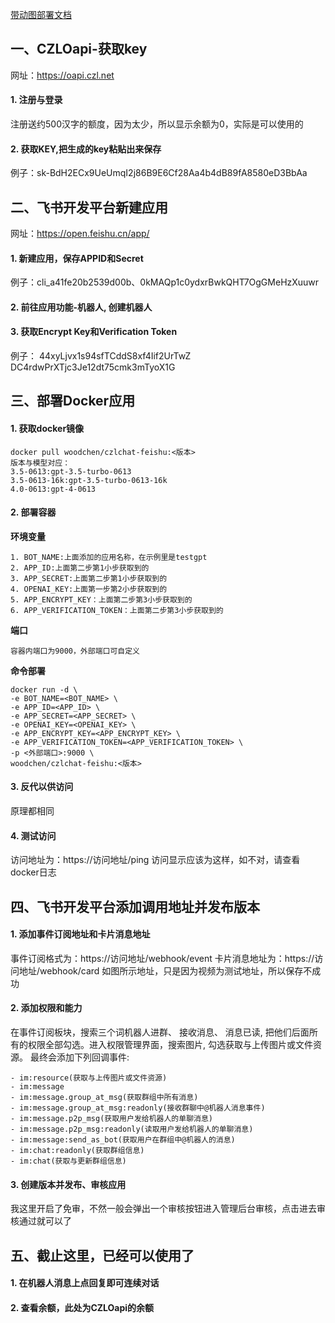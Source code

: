 [带动图部署文档](https://czl-logistics.feishu.cn/docx/OBLXdCYuIodZ86xbJ4zcT9TVnxg)
## 一、CZLOapi-获取key
网址：https://oapi.czl.net
#### 1. 注册与登录
注册送约500汉字的额度，因为太少，所以显示余额为0，实际是可以使用的
#### 2. 获取KEY,把生成的key粘贴出来保存
例子：sk-BdH2ECx9UeUmqI2j86B9E6Cf28Aa4b4dB89fA8580eD3BbAa
## 二、飞书开发平台新建应用
网址：https://open.feishu.cn/app/
#### 1. 新建应用，保存APPID和Secret
例子：cli_a41fe20b2539d00b、0kMAQp1c0ydxrBwkQHT7OgGMeHzXuuwr
#### 2. 前往应用功能-机器人, 创建机器人
#### 3. 获取Encrypt Key和Verification Token
例子：
44xyLjvx1s94sfTCddS8xf4Iif2UrTwZ
DC4rdwPrXTjc3Je12dt75cmk3mTyoX1G
## 三、部署Docker应用
#### 1. 获取docker镜像
``` 
docker pull woodchen/czlchat-feishu:<版本>
版本与模型对应：
3.5-0613:gpt-3.5-turbo-0613
3.5-0613-16k:gpt-3.5-turbo-0613-16k
4.0-0613:gpt-4-0613
```
#### 2. 部署容器
**环境变量**
``` 
1. BOT_NAME:上面添加的应用名称，在示例里是testgpt
2. APP_ID:上面第二步第1小步获取到的
3. APP_SECRET:上面第二步第1小步获取到的
4. OPENAI_KEY:上面第一步第2小步获取到的
5. APP_ENCRYPT_KEY：上面第二步第3小步获取到的
6. APP_VERIFICATION_TOKEN：上面第二步第3小步获取到的
```
**端口**
``` 
容器内端口为9000，外部端口可自定义
```
**命令部署**
``` 
docker run -d \
-e BOT_NAME=<BOT_NAME> \
-e APP_ID=<APP_ID> \
-e APP_SECRET=<APP_SECRET> \
-e OPENAI_KEY=<OPENAI_KEY> \
-e APP_ENCRYPT_KEY=<APP_ENCRYPT_KEY> \
-e APP_VERIFICATION_TOKEN=<APP_VERIFICATION_TOKEN> \
-p <外部端口>:9000 \
woodchen/czlchat-feishu:<版本>
```

#### 3. 反代以供访问
原理都相同
#### 4. 测试访问
访问地址为：https://访问地址/ping
访问显示应该为这样，如不对，请查看docker日志

## 四、飞书开发平台添加调用地址并发布版本
#### 1. 添加事件订阅地址和卡片消息地址
事件订阅格式为：https://访问地址/webhook/event
卡片消息地址为：https://访问地址/webhook/card
如图所示地址，只是因为视频为测试地址，所以保存不成功

#### 2. 添加权限和能力
在事件订阅板块，搜索三个词机器人进群、 接收消息、 消息已读, 把他们后面所有的权限全部勾选。进入权限管理界面，搜索图片, 勾选获取与上传图片或文件资源。 最终会添加下列回调事件:
``` 
- im:resource(获取与上传图片或文件资源)
- im:message
- im:message.group_at_msg(获取群组中所有消息)
- im:message.group_at_msg:readonly(接收群聊中@机器人消息事件)
- im:message.p2p_msg(获取用户发给机器人的单聊消息)
- im:message.p2p_msg:readonly(读取用户发给机器人的单聊消息)
- im:message:send_as_bot(获取用户在群组中@机器人的消息)
- im:chat:readonly(获取群组信息)
- im:chat(获取与更新群组信息)
```

#### 3. 创建版本并发布、审核应用
我这里开启了免审，不然一般会弹出一个审核按钮进入管理后台审核，点击进去审核通过就可以了
## 五、截止这里，已经可以使用了
#### 1. 在机器人消息上点回复即可连续对话
#### 2. 查看余额，此处为CZLOapi的余额
